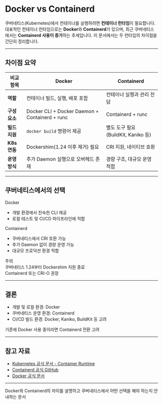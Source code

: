 # Docker vs Containerd

쿠버네티스(Kubernetes)에서 컨테이너를 실행하려면 **컨테이너 런타임**이 필요합니다. 대표적인 컨테이너 런타임으로는 **Docker**와 **Containerd**가 있으며, 최근 쿠버네티스에서는 **Containerd 사용이 증가**하는 추세입니다. 이 문서에서는 두 런타임의 차이점을 간단히 정리합니다.

---

## 차이점 요약

| 비교 항목       | Docker | Containerd |
|---------------|-------------|----------------|
| **역할**      | 컨테이너 빌드, 실행, 배포 포함 | 컨테이너 실행과 관리 전담 |
| **구성 요소**  | Docker CLI + Docker Daemon + Containerd + runc | Containerd + runc |
| **빌드 지원**  | `docker build` 명령어 제공 | 별도 도구 필요 (BuildKit, Kaniko 등) |
| **K8s 연동**  | Dockershim(1.24 이후 제거) 필요 | CRI 지원, 네이티브 호환 |
| **운영 방식**  | 추가 Daemon 실행으로 오버헤드 존재 | 경량 구조, 대규모 운영 적합 |

---

## 쿠버네티스에서의 선택

Docker  
- 개발 환경에서 친숙한 CLI 제공  
- 로컬 테스트 및 CI/CD 파이프라인에 적합  

Containerd  
- 쿠버네티스에서 CRI 호환 가능  
- 추가 Daemon 없이 경량 운영 가능  
- 대규모 프로덕션 환경 적합  

주의  
쿠버네티스 1.24부터 Dockershim 지원 종료  
Containerd 또는 CRI-O 권장  

---

## 결론

- 개발 및 로컬 환경: Docker  
- 쿠버네티스 운영 환경: Containerd  
- CI/CD 빌드 환경: Docker, Kaniko, BuildKit 등 고려  

기존에 Docker 사용 중이라면 Containerd 전환 고려  

---

## 참고 자료

- [Kubernetes 공식 문서 - Container Runtime](https://kubernetes.io/docs/setup/production-environment/container-runtimes/)
- [Containerd 공식 GitHub](https://github.com/containerd/containerd)
- [Docker 공식 문서](https://docs.docker.com/)

---

Docker와 Containerd의 차이를 설명하고 쿠버네티스에서 어떤 선택을 해야 하는지 안내하는 문서

